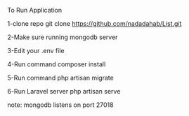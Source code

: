 To Run Application 

1-clone repo 
 git clone https://github.com/nadadahab/List.git

2-Make  sure running mongodb server

3-Edit your .env file 

4-Run command
  composer install

5-Run command
   php artisan migrate

6-Run Laravel server 
   php artisan serve

note: 
mongodb listens on port 27018
